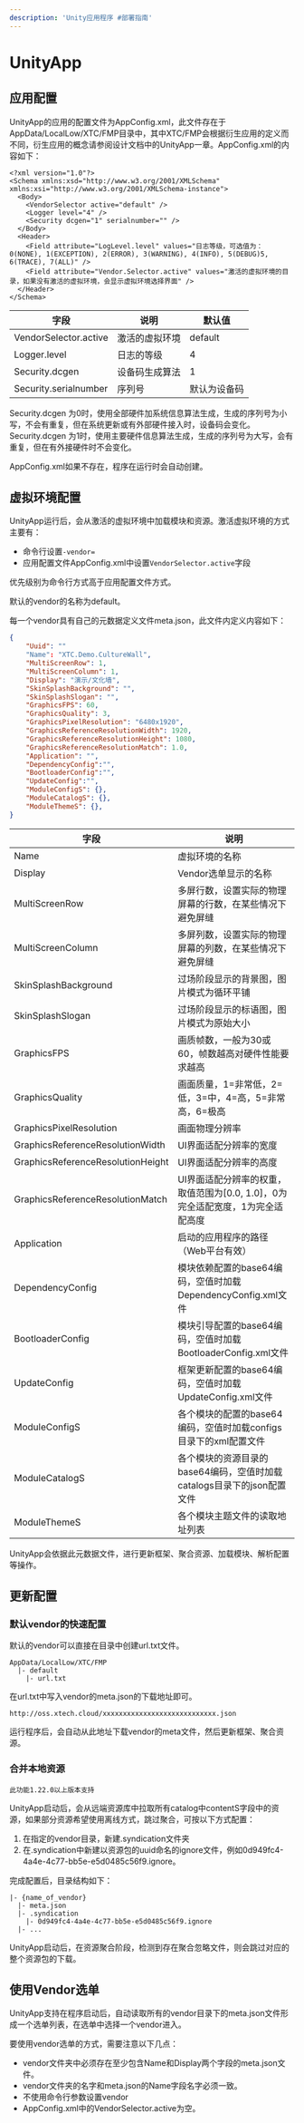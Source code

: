 ```yaml
---
description: 'Unity应用程序 #部署指南'
---
```


# UnityApp

## 应用配置

UnityApp的应用的配置文件为AppConfig.xml，此文件存在于AppData/LocalLow/XTC/FMP目录中，其中XTC/FMP会根据衍生应用的定义而不同，衍生应用的概念请参阅设计文档中的UnityApp一章。AppConfig.xml的内容如下：

```markup
<?xml version="1.0"?>
<Schema xmlns:xsd="http://www.w3.org/2001/XMLSchema" xmlns:xsi="http://www.w3.org/2001/XMLSchema-instance">
  <Body>
    <VendorSelector active="default" />
    <Logger level="4" />
    <Security dcgen="1" serialnumber="" />
  </Body>
  <Header>
    <Field attribute="LogLevel.level" values="日志等级，可选值为：0(NONE), 1(EXCEPTION), 2(ERROR), 3(WARNING), 4(INFO), 5(DEBUG)5, 6(TRACE), 7(ALL)" />
    <Field attribute="Vendor.Selector.active" values="激活的虚拟环境的目录，如果没有激活的虚拟环境，会显示虚拟环境选择界面" />
  </Header>
</Schema>
```

| 字段                    | 说明      | 默认值     |
| --------------------- | ------- | ------- |
| VendorSelector.active | 激活的虚拟环境 | default |
| Logger.level          | 日志的等级   | 4       |
| Security.dcgen | 设备码生成算法 | 1       |
| Security.serialnumber| 序列号| 默认为设备码 |

Security.dcgen 为0时，使用全部硬件加系统信息算法生成，生成的序列号为小写，不会有重复，但在系统更新或有外部硬件接入时，设备码会变化。
Security.dcgen 为1时，使用主要硬件信息算法生成，生成的序列号为大写，会有重复，但在有外接硬件时不会变化。

AppConfig.xml如果不存在，程序在运行时会自动创建。


## 虚拟环境配置

UnityApp运行后，会从激活的虚拟环境中加载模块和资源。激活虚拟环境的方式主要有：

* 命令行设置`-vendor=`
* 应用配置文件AppConfig.xml中设置`VendorSelector.active`字段

优先级别为命令行方式高于应用配置文件方式。

默认的vendor的名称为default。

每一个vendor具有自己的元数据定义文件meta.json，此文件内定义内容如下：

```json
{
    "Uuid": ""
    "Name": "XTC.Demo.CultureWall",
    "MultiScreenRow": 1,
    "MultiScreenColumn": 1,
    "Display": "演示/文化墙",
    "SkinSplashBackground": "",
    "SkinSplashSlogan": "",
    "GraphicsFPS": 60,
    "GraphicsQuality": 3,
    "GraphicsPixelResolution": "6480x1920",
    "GraphicsReferenceResolutionWidth": 1920,
    "GraphicsReferenceResolutionHeight": 1080,
    "GraphicsReferenceResolutionMatch": 1.0,
    "Application": "",
    "DependencyConfig":"",
    "BootloaderConfig":"",
    "UpdateConfig":"",
    "ModuleConfigS": {},
    "ModuleCatalogS": {},
    "ModuleThemeS": {},
}
```

| 字段                                | 说明                                              |
| --------------------------------- | ----------------------------------------------- |
| Name                              | 虚拟环境的名称                                         |
| Display                           | Vendor选单显示的名称                                   |
| MultiScreenRow                    | 多屏行数，设置实际的物理屏幕的行数，在某些情况下避免屏缝   |
| MultiScreenColumn                 | 多屏列数，设置实际的物理屏幕的列数，在某些情况下避免屏缝   |
| SkinSplashBackground              | 过场阶段显示的背景图，图片模式为循环平铺                            |
| SkinSplashSlogan                  | 过场阶段显示的标语图，图片模式为原始大小                            |
| GraphicsFPS                       | 画质帧数，一般为30或60，帧数越高对硬件性能要求越高                     |
| GraphicsQuality                   | 画面质量，1=非常低，2=低，3=中，4=高，5=非常高，6=极高               |
| GraphicsPixelResolution           | 画面物理分辨率                                         |
| GraphicsReferenceResolutionWidth  | UI界面适配分辨率的宽度                                    |
| GraphicsReferenceResolutionHeight | UI界面适配分辨率的高度                                    |
| GraphicsReferenceResolutionMatch  | UI界面适配分辨率的权重，取值范围为\[0.0, 1.0]，0为完全适配宽度，1为完全适配高度 |
| Application                       | 启动的应用程序的路径（Web平台有效）                             |
| DependencyConfig                  | 模块依赖配置的base64编码，空值时加载DependencyConfig.xml文件     |
| BootloaderConfig                  | 模块引导配置的base64编码，空值时加载BootloaderConfig.xml文件     |
| UpdateConfig                      | 框架更新配置的base64编码，空值时加载UpdateConfig.xml文件         |
| ModuleConfigS                     | 各个模块的配置的base64编码，空值时加载configs目录下的xml配置文件        |
| ModuleCatalogS                    | 各个模块的资源目录的base64编码，空值时加载catalogs目录下的json配置文件    |
| ModuleThemeS                      | 各个模块主题文件的读取地址列表                                 |

UnityApp会依据此元数据文件，进行更新框架、聚合资源、加载模块、解析配置等操作。

## 更新配置

### 默认vendor的快速配置

默认的vendor可以直接在目录中创建url.txt文件。

```
AppData/LocalLow/XTC/FMP
  |- default
    |- url.txt
```

在url.txt中写入vendor的meta.json的下载地址即可。

```
http://oss.xtech.cloud/xxxxxxxxxxxxxxxxxxxxxxxxxxxx.json
```

运行程序后，会自动从此地址下载vendor的meta文件，然后更新框架、聚合资源。

### 合并本地资源

`此功能1.22.0以上版本支持`

UnityApp启动后，会从远端资源库中拉取所有catalog中contentS字段中的资源，如果部分资源希望使用离线方式，跳过聚合，可按以下方式配置：

1. 在指定的vendor目录，新建.syndication文件夹
2. 在.syndication中新建以资源包的uuid命名的ignore文件，例如0d949fc4-4a4e-4c77-bb5e-e5d0485c56f9.ignore。

完成配置后，目录结构如下：

```
|- {name_of_vendor}
  |- meta.json
  |- .syndication
    |- 0d949fc4-4a4e-4c77-bb5e-e5d0485c56f9.ignore
  |- ...
```

UnityApp启动后，在资源聚合阶段，检测到存在聚合忽略文件，则会跳过对应的整个资源包的下载。


## 使用Vendor选单

UnityApp支持在程序启动后，自动读取所有的vendor目录下的meta.json文件形成一个选单列表，在选单中选择一个vendor进入。

要使用vendor选单的方式，需要注意以下几点：

* vendor文件夹中必须存在至少包含Name和Display两个字段的meta.json文件。
* vendor文件夹的名字和meta.json的Name字段名字必须一致。
* 不使用命令行参数设置vendor
* AppConfig.xml中的VendorSelector.active为空。
